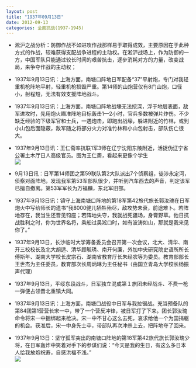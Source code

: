 ```yaml
---
layout: post
title: "1937年09月13日"
date: 2012-09-13
categories: 全面抗战(1937-1945)
---
```


<meta name="referrer" content="no-referrer" />

- 淞沪之战分析：防御作战不如进攻作战那样易于取得成效，主要原因在于此种方式的作战，较难获得支配战争进程的主动权。在淞沪战场上，作为防御的一方，中国军队只能通过较长时间的艰苦抗击，逐步消耗对方的力量，改变战局，来争夺作战的主动权； 

- 1937年9月13日讯：上海方面，南塘口阵地日军配备“37”平射炮，专门对我轻重机枪阵地平射，轻重机枪损毁严重。第14师的山炮营仅有8门山炮，口径小，射程短，无法有效支援阵地战斗。 

- 1937年9月13日讯：上海方面，南塘口阵地战壕无法挖深，浮于地层表面，敌军进攻时，先用炮火瞄准阵地目标轰击1—2小时，官兵多数被弹片炸伤。不少缺乏经验的下级军官和士兵，一遇炮击，即跑出战壕，躲进附近的竹林，或到小山包后面隐蔽，敌军随之将部分火力对准竹林和小山包射击，部队伤亡很大。 

- 1937年9月13日讯：王仁斋率抗联1军3师在辽宁沈阳东陵附近，活捉伪辽宁省公署土木厅日人高级官员。图为王仁斋，看起来更像个学生 <br/><img src="https://ww3.sinaimg.cn/large/aca367d8jw1dwv1r57z8fj.jpg" />

- 9月13日讯：日军第14师团之第59联队第2大队派出7个侦察组，徒涉永定河，侦察对面阵地，发现我军第53军部队很少，并听到汽车西去的声音，判定该军已擅自撤离。第53军军长为万福麟，东北军旧部。 

- 1937年9月13日讯：镇守上海南塘口阵地的第18军第42旅代旅长郭汝瑰在日军炮火中写给师长的遗书“我8000健儿牺牲殆尽，敌攻势未衰，前途难卜。若阵地存在，我当生还晋见钧座；若阵地失守，我就战死疆场，身膏野草。他日抗战胜利之时，你为世界名将，乘船过吴淞口时，如有波涛如山，那就是我来见你了。” 

- 1937年9月13日，长沙临时大学筹备委员会召开第一次会议，北大、清华、南开三校校长及北大胡适、清华顾毓琇、南开何廉，外加中央研究院史语所所长傅斯年、湖南大学校长皮宗石、湖南省教育厅长朱经农等为委员。教育部部长王世杰为主任委员，教育部次长周炳琳为主任秘书（由国立青岛大学校长杨振声代理） 

- 1937年9月13日，平绥东段战斗，日军独立混成第１旅团未经战斗、不费一枪一弹便占领晋北重镇大同。  

- 1937年9月13日讯：上海方面，南塘口战役中日军与我拉锯战。充当预备队的第84团第1营营长宋一中，带了一个营反冲锋，被日军打了下来。团长郭汝瑰命令将宋一中捆绑起来枪决。宋一中不甘心这么去死，哀求给他一个为国捐躯的机会。获准后，宋一中身先士卒，带部队再次冲杀上去，把阵地夺了回来。 

- 1937年9月13日：坚守孤军突出的南塘口阵地的第18军第42旅代旅长郭汝瑰少将，在日军轰炸中笑着对手下的参谋们说：“今天是我的生日，有这么多日本人给我放炮祝寿，自感洪福不浅。” <br/><img src="https://ww3.sinaimg.cn/large/aca367d8jw1dwuk67p5bhj.jpg" />

